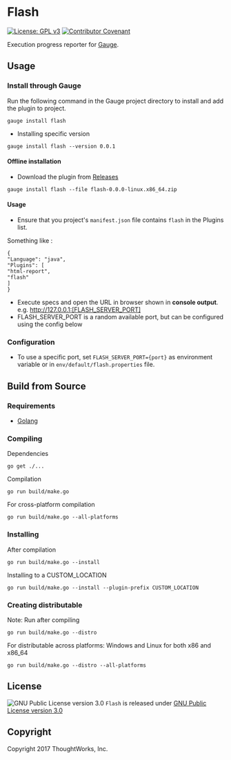# Flash
[![License: GPL v3](https://img.shields.io/badge/License-GPL%20v3-blue.svg)](http://www.gnu.org/licenses/gpl-3.0)
[![Contributor Covenant](https://img.shields.io/badge/Contributor%20Covenant-v1.4%20adopted-ff69b4.svg)](CODE_OF_CONDUCT.md)

Execution progress reporter for [Gauge](http://getgauge.io).

## Usage

### Install through Gauge
Run the following command in the Gauge project directory to install and add the plugin to project.
```
gauge install flash
```

* Installing specific version
```
gauge install flash --version 0.0.1
```

#### Offline installation
* Download the plugin from [Releases](https://github.com/getgauge/flash/releases)
```
gauge install flash --file flash-0.0.0-linux.x86_64.zip
```

#### Usage 

- Ensure  that you project's `manifest.json` file contains `flash` in the Plugins list.

Something like :  
```
{
"Language": "java",
"Plugins": [
"html-report",
"flash"
]
}	
```

- Execute specs and open the URL in browser shown in **console output**. 	e.g. http://127.0.0.1:[FLASH_SERVER_PORT]
- FLASH_SERVER_PORT is a random available port, but can be configured using the config below 



### Configuration

* To use a specific port, set `FLASH_SERVER_PORT={port}` as environment variable or in `env/default/flash.properties` file.

## Build from Source

### Requirements
* [Golang](http://golang.org/)

### Compiling

Dependencies
```
go get ./...
```
Compilation
```
go run build/make.go
```

For cross-platform compilation

```
go run build/make.go --all-platforms
```

### Installing
After compilation

```
go run build/make.go --install
```

Installing to a CUSTOM_LOCATION

```
go run build/make.go --install --plugin-prefix CUSTOM_LOCATION
```

### Creating distributable

Note: Run after compiling

```
go run build/make.go --distro
```

For distributable across platforms: Windows and Linux for both x86 and x86_64

```
go run build/make.go --distro --all-platforms
```

## License

![GNU Public License version 3.0](http://www.gnu.org/graphics/gplv3-127x51.png)
`Flash` is released under [GNU Public License version 3.0](http://www.gnu.org/licenses/gpl-3.0.txt)

## Copyright

Copyright 2017 ThoughtWorks, Inc.

